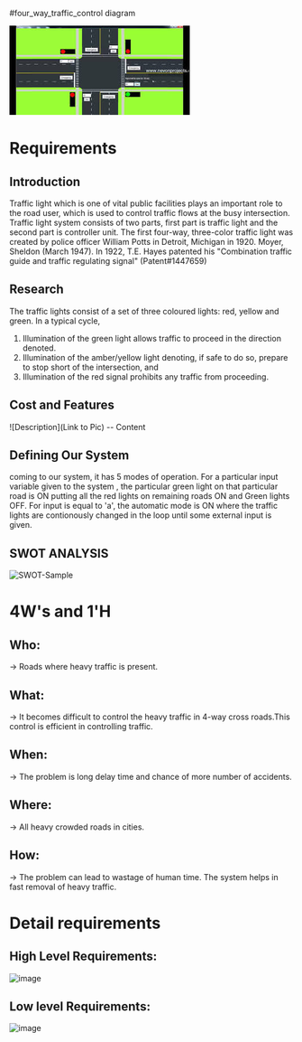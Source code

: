 
#four_way_traffic_control diagram

![Banner](https://github.com/ogiralasaivaishnavi/ltts_miniproject/blob/master/Requirements/four_way_traffic_control.jpg)

# Requirements
## Introduction
 Traffic light which is one of vital public facilities plays an important role to the road user, which is used to control traffic flows at the busy intersection.
 Traffic light system consists of two parts, first part is traffic light and the second part is controller unit. 
 The first four-way, three-color traffic light was created by police officer William Potts in Detroit, Michigan in 1920. Moyer, Sheldon (March 1947). In 1922, T.E. Hayes patented his "Combination traffic guide and traffic regulating signal" (Patent#1447659)                     

## Research
The traffic lights consist of a set of three coloured lights: red, yellow and green. 
In a typical cycle, 
1. Illumination of the green light allows traffic to proceed in the direction denoted.
2. Illumination of the amber/yellow light denoting, if safe to do so, prepare to stop short of the intersection, and 
3. Illumination of the red signal prohibits any traffic from proceeding. 
## Cost and Features
![Description](Link to Pic)
-- Content 
## Defining Our System
coming to our system, it has 5 modes of operation. For a particular input variable given to the system , the particular green light on that particular road is ON putting all the red lights on remaining roads ON and Green lights OFF. 
For input is equal to 'a', the automatic mode is ON where the traffic lights are contionously changed in the loop until some external input is given.
## SWOT ANALYSIS
![SWOT-Sample](https://user-images.githubusercontent.com/82207640/114269046-3a24fc00-9a22-11eb-94d8-631f5b2e5e37.png)



# 4W&#39;s and 1&#39;H

## Who:

-> Roads where heavy traffic is present. 

## What:

-> It becomes difficult to control the heavy traffic in 4-way cross roads.This control is efficient in controlling traffic.

## When:

-> The problem is long delay time and chance of more number of accidents.

## Where:

-> All heavy crowded roads in cities.

## How:

-> The problem can lead to wastage of human time. The system helps in fast removal of heavy traffic.

# Detail requirements
## High Level Requirements:
![image](https://user-images.githubusercontent.com/82207640/114269727-2bd8df00-9a26-11eb-8deb-9ff7d8f81f3c.png)




##  Low level Requirements:

![image](https://user-images.githubusercontent.com/82207640/114269754-4317cc80-9a26-11eb-8bd5-5f2254851952.png)

